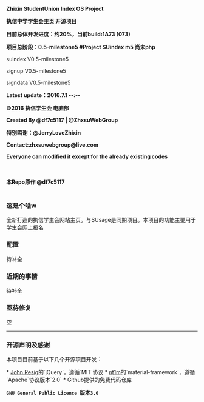 ﻿<b>Zhixin StudentUnion Index OS Project </b>

<b>执信中学学生会主页 开源项目 </b>

<b>目前总体开发进度：约20%，当前build:1A73 (073)</b>

<b>项目总阶段：0.5-milestone5 #Project SUindex m5 尚未php</b>


<p>suindex V0.5-milestone5</p>
<p>signup V0.5-milestone5</p>
<p>signdata V0.5-milestone5</p>
<p><b>Latest update：2016.7.1 --:--</b></p>
<b>©2016 执信学生会 电脑部</b>
<p>  </p>
<b>Created By  @df7c5117 | @ZhxsuWebGroup</b>
<p>  </p>
<b>特别鸣谢：@JerryLoveZhixin</b>
<p>  </p>
<b>Contact:zhxsuwebgroup@live.com</b>
<p>  </p>
<b>Everyone can modified it except for the already existing codes </b>
<p>  </p>
<br></br>
<b>本Repo原作 @df7c5117</b>
<br></br>
<h3>这是个啥w</h3>
  <p>全新打造的执信学生会网站主页。与SUsage是同期项目。本项目的功能主要用于学生会网上报名</p>
<h3>配置</h3>
  <p>待补全</p>
<h3>近期的事情</h3>
  <p>待补全</p>
<h3>亟待修复</h3>
  <p>空</p>
<hr></hr>
<h3>开源声明及感谢</h3>
  <p>本项目目前基于以下几个开源项目开发：</p>
* <a href="https://jquery.org/" target="_blank">John Resig</a>的`jQuery`，遵循`MIT`协议
* <a href="https://github.com/nt1m/material-framework/" target="_blank">nt1m</a>的`material-framework`，遵循`Apache`协议版本`2.0`
* Github提供的免费代码仓库


**`GNU General Public Licence `版本`3.0`**

